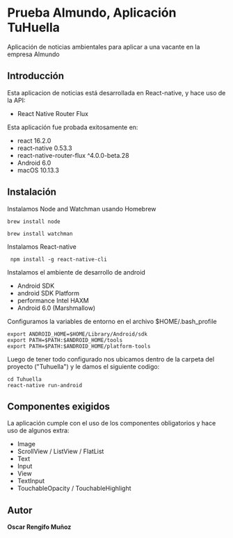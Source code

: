 # Prueba Almundo, Aplicación TuHuella

Aplicación de noticias ambientales para aplicar a una vacante en la empresa Almundo

## Introducción

Esta aplicacion de noticias está desarrollada en React-native, y hace uso de la API:

* React Native Router Flux

Esta aplicación fue probada exitosamente en:

* react  16.2.0
* react-native 0.53.3
* react-native-router-flux ^4.0.0-beta.28
* Android 6.0
* macOS 10.13.3

## Instalación

Instalamos Node and Watchman usando Homebrew
```
brew install node
```
```
brew install watchman
```
Instalamos React-native

```
 npm install -g react-native-cli
```
Instalamos el ambiente de desarrollo de android

* Android SDK
* android SDK Platform
* performance Intel  HAXM
* Android 6.0 (Marshmallow)

Configuramos la variables de entorno en el archivo $HOME/.bash_profile

```
export ANDROID_HOME=$HOME/Library/Android/sdk
export PATH=$PATH:$ANDROID_HOME/tools
export PATH=$PATH:$ANDROID_HOME/platform-tools
```
Luego de tener todo configurado nos ubicamos dentro de la carpeta del proyecto ("Tuhuella") y le damos el siguiente codigo:

```
cd Tuhuella
react-native run-android
```

## Componentes exigidos

La aplicación cumple con el uso de los componentes obligatorios y hace uso de algunos extra:

* Image
* ScrollView / ListView / FlatList
* Text
* Input
* View
* TextInput
* TouchableOpacity / TouchableHighlight


## Autor

**Oscar Rengifo Muñoz**
